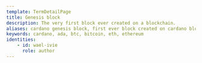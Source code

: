 ```yaml
---
template: TermDetailPage
title: Genesis block 
description: The very first block ever created on a blockchain.
aliases: cardano genesis block, first ever block created on cardano blockchain, bitcoin genesis block
keywords: cardano, ada, btc, bitcoin, eth, ethereum
identities: 
    - id: wael-ivie
      role: author
---
```

##
